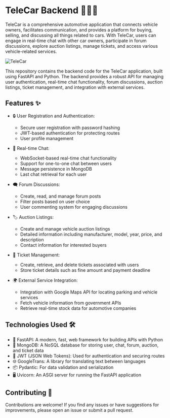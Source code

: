# TeleCar Backend 🚗💬🌐


TeleCar is a comprehensive automotive application that connects vehicle owners, facilitates communication, and provides a platform for buying, selling, and discussing all things related to cars. With TeleCar, users can engage in real-time chat with other car owners, participate in forum discussions, explore auction listings, manage tickets, and access various vehicle-related services.

![TeleCar](https://github.com/user-attachments/assets/47260b9d-7a78-453e-8a81-0ac3f99a6129)

This repository contains the backend code for the TeleCar application, built using FastAPI and Python. The backend provides a robust API for managing user authentication, real-time chat functionality, forum discussions, auction listings, ticket management, and integration with external services.

## Features ✨

- 🔒 User Registration and Authentication:
  - Secure user registration with password hashing
  - JWT-based authentication for protecting routes
  - User profile management

- 💬 Real-time Chat:
  - WebSocket-based real-time chat functionality
  - Support for one-to-one chat between users
  - Message persistence in MongoDB
  - Last chat retrieval for each user

- 🗨️ Forum Discussions:
  - Create, read, and manage forum posts
  - Filter posts based on user choice
  - User commenting system for engaging discussions

- 🏷️ Auction Listings:
  - Create and manage vehicle auction listings
  - Detailed information including manufacturer, model, year, price, and description
  - Contact information for interested buyers

- 🎫 Ticket Management:
  - Create, retrieve, and delete tickets associated with users
  - Store ticket details such as fine amount and payment deadline

- 🌍 External Service Integration:
  - Integration with Google Maps API for locating parking and vehicle services
  - Fetch vehicle information from government APIs
  - Retrieve real-time stock data for automotive companies

## Technologies Used 🛠️

- 🚀 FastAPI: A modern, fast, web framework for building APIs with Python
- 🍃 MongoDB: A NoSQL database for storing user, chat, forum, auction, and ticket data
- 🔑 JWT (JSON Web Tokens): Used for authentication and securing routes
- 🌐 GoogleTrans: A library for translating text between languages
- 📦 Pydantic: For data validation and serialization
- 🖥️ Uvicorn: An ASGI server for running the FastAPI application


## Contributing 🤝

Contributions are welcome! If you find any issues or have suggestions for improvements, please open an issue or submit a pull request.



